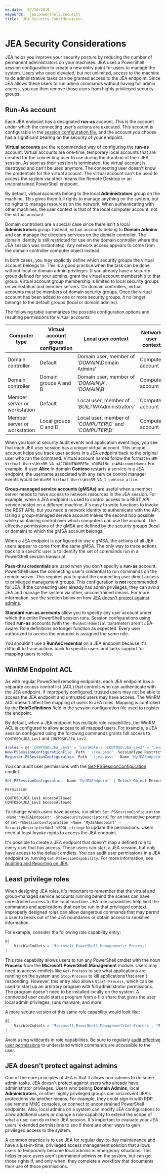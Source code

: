 ```yaml
---
ms.date:  07/10/2019
keywords:  jea,powershell,security
title:  JEA Security Considerations
---
```


# JEA Security Considerations

JEA helps you improve your security posture by reducing the number of permanent administrators on
your machines. JEA uses a PowerShell session configuration to create a new entry point for users to
manage the system. Users who need elevated, but not unlimited, access to the machine to do
administrative tasks can be granted access to the JEA endpoint. Since JEA allows these users to run
admin commands without having full admin access, you can then remove those users from highly
privileged security groups.

## Run-As account

Each JEA endpoint has a designated **run-as** account. This is the account under which the
connecting user's actions are executed. This account is configurable in the [session configuration file](session-configurations.md),
and the account you choose has a significant bearing on the security of your endpoint.

**Virtual accounts** are the recommended way of configuring the **run-as** account. Virtual accounts
are one-time, temporary local accounts that are created for the connecting user to use during the
duration of their JEA session. As soon as their session is terminated, the virtual account is
destroyed and can't be used anymore. The connecting user doesn't know the credentials for the
virtual account. The virtual account can't be used to access the system via other means like
Remote Desktop or an unconstrained PowerShell endpoint.

By default, virtual accounts belong to the local **Administrators** group on the machine. This gives
them full rights to manage anything on the system, but no rights to manage resources on the network.
When authenticating with other machines, the user context is that of the local computer account, not
the virtual account.

Domain controllers are a special case since there isn't a local **Administrators** group. Instead,
virtual accounts belong to **Domain Admins** and can manage the directory services on the domain
controller. The domain identity is still restricted for use on the domain controller where the JEA
session was instantiated. Any network access appears to come from the domain controller computer
object instead.

In both cases, you may explicitly define which security groups the virtual account belongs to. This
is a good practice when the task can be done without local or domain admin privileges. If you
already have a security group defined for your admins, grant the virtual account membership to that
group. Virtual account group membership is limited to local security groups on workstation and
member servers. On domain controllers, virtual accounts must be members of domain security groups.
Once the virtual account has been added to one or more security groups, it no longer belongs to the
default groups (local or domain admins).

The following table summarizes the possible configuration options and resulting permissions for
virtual accounts:

|        Computer type         | Virtual account group configuration |                   Local user context                    | Network user context |
| ---------------------------- | ----------------------------------- | ------------------------------------------------------- | -------------------- |
| Domain controller            | Default                             | Domain user, member of '*DOMAIN*\Domain Admins'         | Computer account     |
| Domain controller            | Domain groups A and B               | Domain user, member of '*DOMAIN*\A', '*DOMAIN*\B'       | Computer account     |
| Member server or workstation | Default                             | Local user, member of '*BUILTIN*\Administrators'        | Computer account     |
| Member server or workstation | Local groups C and D                | Local user, member of '*COMPUTER*\C' and '*COMPUTER*\D' | Computer account     |

When you look at security audit events and application event logs, you see that each JEA user
session has a unique virtual account. This unique account helps you track user actions in a JEA
endpoint back to the original user who ran the command. Virtual account names follow the format
`WinRM Virtual Users\WinRM_VA_<ACCOUNTNUMBER>_<DOMAIN>_<sAMAccountName>` For example, if user
**Alice** in domain **Contoso** restarts a service in a JEA endpoint, the username associated with
any service control manager events would be `WinRM Virtual Users\WinRM_VA_1_contoso_alice`.

**Group-managed service accounts (gMSAs)** are useful when a member server needs to have access to
network resources in the JEA session. For example, when a JEA endpoint is used to control access to
a REST API service hosted on a different machine. It's easy to write functions to invoke the REST
APIs, but you need a network identity to authenticate with the API. Using a group-managed service
account makes the second hop possible while maintaining control over which computers can use the
account. The effective permissions of the gMSA are defined by the security groups (local or domain)
to which the gMSA account belongs.

When a JEA endpoint is configured to use a gMSA, the actions of all JEA users appear to come from
the same gMSA. The only way to trace actions back to a specific user is to identify the set of
commands run in a PowerShell session transcript.

**Pass-thru credentials** are used when you don't specify a **run-as** account. PowerShell uses the
connecting user's credential to run commands on the remote server. This requires you to grant the
connecting user direct access to privileged management groups. This configuration is **not**
recommended for JEA. If the connecting user already has admin privileges, they can avoid JEA and
manage the system via other, unconstrained means. For more information, see the section below on how
[JEA doesn't protect against admins](#jea-doesnt-protect-against-admins).

**Standard run-as accounts** allow you to specify any user account under which the entire PowerShell
session runs. Session configurations using fixed **run-as** accounts (with the `-RunAsCredential`
parameter) aren't JEA-aware. Role definitions no longer function as expected. Every user authorized
to access the endpoint is assigned the same role.

You shouldn't use a **RunAsCredential** on a JEA endpoint because it's difficult to trace actions
back to specific users and lacks support for mapping users to roles.

## WinRM Endpoint ACL

As with regular PowerShell remoting endpoints, each JEA endpoint has a separate access control list
(ACL) that controls who can authenticate with the JEA endpoint. If improperly configured, trusted
users may not be able to access the JEA endpoint and untrusted users may have access. The WinRM ACL
doesn't affect the mapping of users to JEA roles. Mapping is controlled by the **RoleDefinitions**
field in the session configuration file used to register the endpoint.

By default, when a JEA endpoint has multiple role capabilities, the WinRM ACL is configured to allow
access to all mapped users. For example, a JEA session configured using the following commands
grants full access to `CONTOSO\JEA_Lev1` and `CONTOSO\JEA_Lev2`.

```powershell
$roles = @{ 'CONTOSO\JEA_Lev1' = 'Lev1Role'; 'CONTOSO\JEA_Lev2' = 'Lev2Role' }
New-PSSessionConfigurationFile -Path '.\jea.pssc' -SessionType RestrictedRemoteServer -RoleDefinitions $roles -RunAsVirtualAccount
Register-PSSessionConfiguration -Path '.\jea.pssc' -Name 'MyJEAEndpoint'
```

You can audit user permissions with the [Get-PSSessionConfiguration](/powershell/module/microsoft.powershell.core/get-pssessionconfiguration)
cmdlet.

```powershell
Get-PSSessionConfiguration -Name 'MyJEAEndpoint' | Select-Object Permission
```

```Output
Permission
----------
CONTOSO\JEA_Lev1 AccessAllowed
CONTOSO\JEA_Lev2 AccessAllowed
```

To change which users have access, run either
`Set-PSSessionConfiguration -Name 'MyJEAEndpoint' -ShowSecurityDescriptorUI` for an interactive
prompt or `Set-PSSessionConfiguration -Name 'MyJEAEndpoint' -SecurityDescriptorSddl <SDDL string>`
to update the permissions. Users need at least *Invoke* rights to access the JEA endpoint.

It's possible to create a JEA endpoint that doesn't map a defined role to every user that has
access. These users can start a JEA session, but only have access to the default cmdlets. You can
audit user permissions in a JEA endpoint by running `Get-PSSessionCapability`. For more information,
see [Auditing and Reporting on JEA](audit-and-report.md).

## Least privilege roles

When designing JEA roles, it's important to remember that the virtual and group-managed service
accounts running behind the scenes can have unrestricted access to the local machine. JEA role
capabilities help limit the commands and applications that can be run in that privileged context.
Improperly designed roles can allow dangerous commands that may permit a user to break out of the
JEA boundaries or obtain access to sensitive information.

For example, consider the following role capability entry:

```powershell
@{
    VisibleCmdlets = 'Microsoft.PowerShell.Management\*-Process'
}
```

This role capability allows users to run any PowerShell cmdlet with the noun **Process** from the
**Microsoft.PowerShell.Management** module. Users may need to access cmdlets like `Get-Process` to
see what applications are running on the system and `Stop-Process` to kill applications that aren't
responding. However, this entry also allows `Start-Process`, which can be used to start up an
arbitrary program with full administrator permissions. The program doesn't need to be installed
locally on the system. A connected user could start a program from a file share that gives the user
local admin privileges, runs malware, and more.

A more secure version of this same role capability would look like:

```powershell
@{
    VisibleCmdlets = 'Microsoft.PowerShell.Management\Get-Process', 'Microsoft.PowerShell.Management\Stop-Process'
}
```

Avoid using wildcards in role capabilities. Be sure to regularly [audit effective user permissions](audit-and-report.md#check-effective-rights-for-a-specific-user)
to understand which commands are accessible to the user.

## JEA doesn't protect against admins

One of the core principles of JEA is that it allows non-admins to do some admin tasks. JEA doesn't
protect against users who already have administrator privileges. Users who belong **Domain Admins**,
local **Administrators**, or other highly privileged groups can circumvent JEA's protections via
another means. For example, they could sign in with RDP, use remote MMC consoles, or connect to
unconstrained PowerShell endpoints. Also, local admins on a system can modify JEA configurations to
allow additional users or change a role capability to extend the scope of what a user can do in
their JEA session. It's important to evaluate your JEA users' extended permissions to see if there
are other ways to gain privileged access to the system.

A common practice is to use JEA for regular day-to-day maintenance and have a just-in-time,
privileged access management solution that allows users to temporarily become local admins in
emergency situations. This helps ensure users aren't permanent admins on the system, but can get
those rights if, and only when, they complete a workflow that documents their use of those
permissions.
